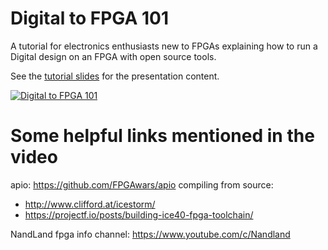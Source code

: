 # Digital to FPGA 101

A tutorial for electronics enthusiasts new to FPGAs explaining how to run a Digital design on an FPGA with open source tools.

See the [tutorial slides](./doc/tutorial.pdf) for the presentation content.

[![Digital to FPGA 101](https://img.youtube.com/vi/FcFbFTbngrw/maxresdefault.jpg)](https://www.youtube.com/watch?v=FcFbFTbngrw)


# Some helpful links mentioned in the video

apio: https://github.com/FPGAwars/apio
compiling from source:
- http://www.clifford.at/icestorm/
- https://projectf.io/posts/building-ice40-fpga-toolchain/

NandLand fpga info channel: https://www.youtube.com/c/Nandland

